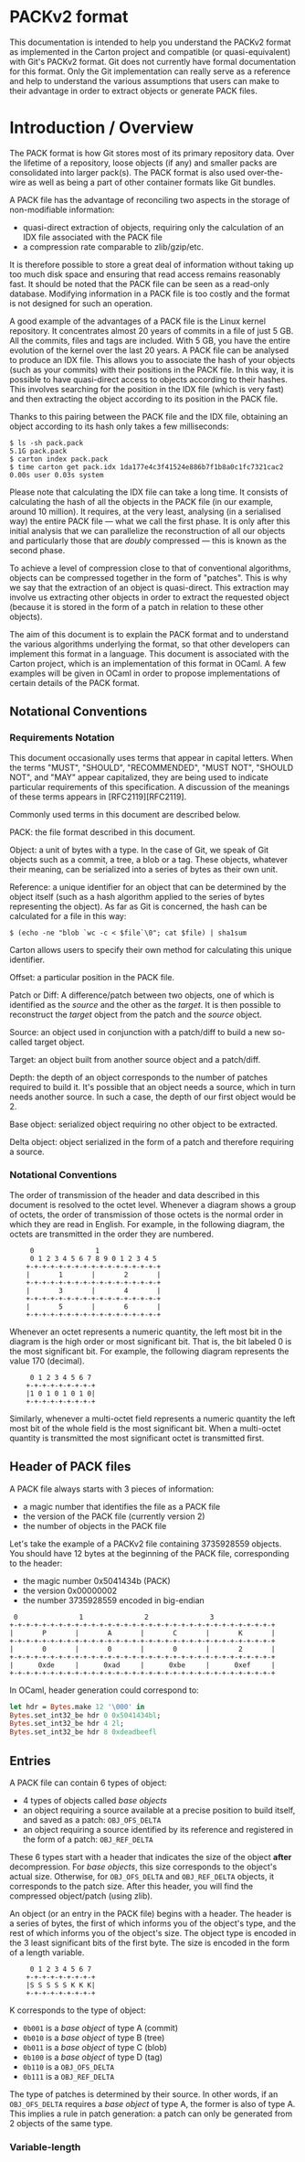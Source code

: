 # PACKv2 format

This documentation is intended to help you understand the PACKv2 format as
implemented in the Carton project and compatible (or quasi-equivalent) with
Git's PACKv2 format. Git does not currently have formal documentation for this
format. Only the Git implementation can really serve as a reference and help to
understand the various assumptions that users can make to their advantage in
order to extract objects or generate PACK files.

# Introduction / Overview

The PACK format is how Git stores most of its primary repository data. Over the
lifetime of a repository, loose objects (if any) and smaller packs are
consolidated into larger pack(s). The PACK format is also used over-the-wire as
well as being a part of other container formats like Git bundles.

A PACK file has the advantage of reconciling two aspects in the storage of
non-modifiable information:
- quasi-direct extraction of objects, requiring only the calculation of an IDX
  file associated with the PACK file
- a compression rate comparable to zlib/gzip/etc.

It is therefore possible to store a great deal of information without taking up
too much disk space and ensuring that read access remains reasonably fast. It
should be noted that the PACK file can be seen as a read-only database.
Modifying information in a PACK file is too costly and the format is not
designed for such an operation.

A good example of the advantages of a PACK file is the Linux kernel repository.
It concentrates almost 20 years of commits in a file of just 5 GB. All the
commits, files and tags are included. With 5 GB, you have the entire evolution
of the kernel over the last 20 years. A PACK file can be analysed to produce an
IDX file. This allows you to associate the hash of your objects (such as your
commits) with their positions in the PACK file. In this way, it is possible to
have quasi-direct access to objects according to their hashes. This involves
searching for the position in the IDX file (which is very fast) and then
extracting the object according to its position in the PACK file.

Thanks to this pairing between the PACK file and the IDX file, obtaining an
object according to its hash only takes a few milliseconds:
```shell
$ ls -sh pack.pack
5.1G pack.pack
$ carton index pack.pack
$ time carton get pack.idx 1da177e4c3f41524e886b7f1b8a0c1fc7321cac2
0.00s user 0.03s system
```

Please note that calculating the IDX file can take a long time. It consists of
calculating the hash of all the objects in the PACK file (in our example,
around 10 million). It requires, at the very least, analysing (in a serialised
way) the entire PACK file — what we call the first phase. It is only after this
initial analysis that we can parallelize the reconstruction of all our objects
and particularly those that are _doubly_ compressed — this is known as the
second phase.

To achieve a level of compression close to that of conventional algorithms,
objects can be compressed together in the form of "patches". This is why we say
that the extraction of an object is quasi-direct. This extraction may involve
us extracting other objects in order to extract the requested object (because
it is stored in the form of a patch in relation to these other objects).

The aim of this document is to explain the PACK format and to understand the
various algorithms underlying the format, so that other developers can
implement this format in a language. This document is associated with the
Carton project, which is an implementation of this format in OCaml. A few
examples will be given in OCaml in order to propose implementations of certain
details of the PACK format.

## Notational Conventions

### Requirements Notation

This document occasionally uses terms that appear in capital letters. When the
terms "MUST", "SHOULD", "RECOMMENDED", "MUST NOT", "SHOULD NOT", and "MAY"
appear capitalized, they are being used to indicate particular requirements of
this specification. A discussion of the meanings of these terms appears in
[RFC2119][RFC2119].

Commonly used terms in this document are described below.

PACK: the file format described in this document.

Object: a unit of bytes with a type. In the case of Git, we speak of Git
  objects such as a commit, a tree, a blob or a tag. These objects, whatever
  their meaning, can be serialized into a series of bytes as their own unit.

Reference: a unique identifier for an object that can be determined by the
  object itself (such as a hash algorithm applied to the series of bytes
  representing the object). As far as Git is concerned, the hash can be
  calculated for a file in this way: 

```shell
$ (echo -ne "blob `wc -c < $file`\0"; cat $file) | sha1sum
```

  Carton allows users to specify their own method for calculating this unique
  identifier.

Offset: a particular position in the PACK file.

Patch or Diff: A difference/patch between two objects, one of which is
  identified as the _source_ and the other as the _target_. It is then possible
  to reconstruct the _target_ object from the patch and the _source_ object.

Source: an object used in conjunction with a patch/diff to build a new so-called
  target object.

Target: an object built from another source object and a patch/diff.

Depth: the depth of an object corresponds to the number of patches required to
  build it. It's possible that an object needs a source, which in turn needs
  another source. In such a case, the depth of our first object would be 2.

Base object: serialized object requiring no other object to be extracted.

Delta object: object serialized in the form of a patch and therefore requiring
  a source.

### Notational Conventions

The order of transmission of the header and data described in this document is
resolved to the octet level. Whenever a diagram shows a group of octets, the
order of transmission of those octets is the normal order in which they are
read in English. For example, in the following diagram, the octets are
transmitted in the order they are numbered.

```
     0               1
     0 1 2 3 4 5 6 7 8 9 0 1 2 3 4 5
    +-+-+-+-+-+-+-+-+-+-+-+-+-+-+-+-+
    |       1       |       2       |
    +-+-+-+-+-+-+-+-+-+-+-+-+-+-+-+-+
    |       3       |       4       |
    +-+-+-+-+-+-+-+-+-+-+-+-+-+-+-+-+
    |       5       |       6       |
    +-+-+-+-+-+-+-+-+-+-+-+-+-+-+-+-+
```

Whenever an octet represents a numeric quantity, the left most bit in the
diagram is the high order or most significant bit. That is, the bit labeled 0
is the most significant bit. For example, the following diagram represents the
value 170 (decimal).

```
     0 1 2 3 4 5 6 7
    +-+-+-+-+-+-+-+-+
    |1 0 1 0 1 0 1 0|
    +-+-+-+-+-+-+-+-+
```

Similarly, whenever a multi-octet field represents a numeric quantity the left
most bit of the whole field is the most significant bit. When a multi-octet
quantity is transmitted the most significant octet is transmitted first.

## Header of PACK files

A PACK file always starts with 3 pieces of information:
- a magic number that identifies the file as a PACK file
- the version of the PACK file (currently version 2)
- the number of objects in the PACK file

Let's take the example of a PACKv2 file containing 3735928559 objects. You
should have 12 bytes at the beginning of the PACK file, corresponding to the
header:
- the magic number 0x5041434b (PACK)
- the version 0x00000002
- the number 3735928559 encoded in big-endian

```
 0               1               2               3
+-+-+-+-+-+-+-+-+-+-+-+-+-+-+-+-+-+-+-+-+-+-+-+-+-+-+-+-+-+-+-+-+
|       P       |       A       |       C       |       K       |
+-+-+-+-+-+-+-+-+-+-+-+-+-+-+-+-+-+-+-+-+-+-+-+-+-+-+-+-+-+-+-+-+
|       0       |       0       |       0       |       2       |
+-+-+-+-+-+-+-+-+-+-+-+-+-+-+-+-+-+-+-+-+-+-+-+-+-+-+-+-+-+-+-+-+
|      0xde     |      0xad     |      0xbe     |      0xef     |
+-+-+-+-+-+-+-+-+-+-+-+-+-+-+-+-+-+-+-+-+-+-+-+-+-+-+-+-+-+-+-+-+
```

In OCaml, header generation could correspond to:
```ocaml
let hdr = Bytes.make 12 '\000' in
Bytes.set_int32_be hdr 0 0x5041434bl;
Bytes.set_int32_be hdr 4 2l;
Bytes.set_int32_be hdr 8 0xdeadbeefl
```

## Entries

A PACK file can contain 6 types of object:
- 4 types of objects called _base objects_
- an object requiring a source available at a precise position to build itself,
  and saved as a patch: `OBJ_OFS_DELTA`
- an object requiring a source identified by its reference and registered in
  the form of a patch: `OBJ_REF_DELTA`

These 6 types start with a header that indicates the size of the object
**after** decompression. For _base objects_, this size corresponds to the
object's actual size. Otherwise, for `OBJ_OFS_DELTA` and `OBJ_REF_DELTA`
objects, it corresponds to the patch size. After this header, you will find the
compressed object/patch (using zlib).

An object (or an entry in the PACK file) begins with a header. The header is a
series of bytes, the first of which informs you of the object's type, and the
rest of which informs you of the object's size. The object type is encoded in
the 3 least significant bits of the first byte. The size is encoded in the form
of a length variable.

```
     0 1 2 3 4 5 6 7
    +-+-+-+-+-+-+-+-+
    |S S S S S K K K|
    +-+-+-+-+-+-+-+-+
```

K corresponds to the type of object:
- `0b001` is a _base object_ of type A (commit)
- `0b010` is a _base object_ of type B (tree)
- `0b011` is a _base object_ of type C (blob)
- `0b100` is a _base object_ of type D (tag)
- `0b110` is a `OBJ_OFS_DELTA`
- `0b111` is a `OBJ_REF_DELTA`

The type of patches is determined by their source. In other words, if an
`OBJ_OFS_DELTA` requires a _base object_ of type A, the former is also of type
A. This implies a rule in patch generation: a patch can only be generated from 2
objects of the same type.

### Variable-length


